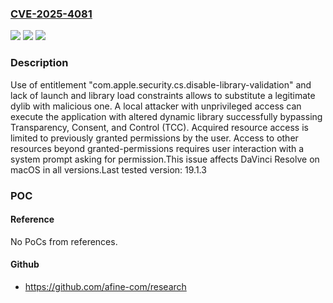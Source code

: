 ### [CVE-2025-4081](https://cve.mitre.org/cgi-bin/cvename.cgi?name=CVE-2025-4081)
![](https://img.shields.io/static/v1?label=Product&message=DaVinci%20Resolve&color=blue)
![](https://img.shields.io/static/v1?label=Version&message=0%3C%3D%20*.*%20&color=brighgreen)
![](https://img.shields.io/static/v1?label=Vulnerability&message=CWE-276%20Incorrect%20Default%20Permissions&color=brighgreen)

### Description

Use of entitlement "com.apple.security.cs.disable-library-validation" and lack of launch and library load constraints allows to substitute a legitimate dylib with malicious one. A local attacker with unprivileged access can execute the application with altered dynamic library successfully bypassing Transparency, Consent, and Control (TCC). Acquired resource access is limited to previously granted permissions by the user. Access to other resources beyond granted-permissions requires user interaction with a system prompt asking for permission.This issue affects DaVinci Resolve on macOS in all versions.Last tested version: 19.1.3

### POC

#### Reference
No PoCs from references.

#### Github
- https://github.com/afine-com/research


